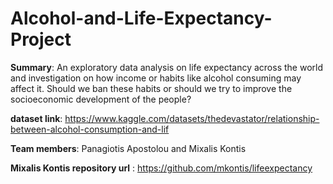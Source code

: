 # Alcohol-and-Life-Expectancy-Project

**Summary**: An exploratory data analysis on life expectancy across the world and investigation on how income or habits like alcohol consuming may affect it. Should we ban these habits or should we try to improve the socioeconomic development of the people?

**dataset link**: https://www.kaggle.com/datasets/thedevastator/relationship-between-alcohol-consumption-and-lif

**Team members**: Panagiotis Apostolou and Mixalis Kontis

**Mixalis Kontis repository url** : https://github.com/mkontis/lifeexpectancy